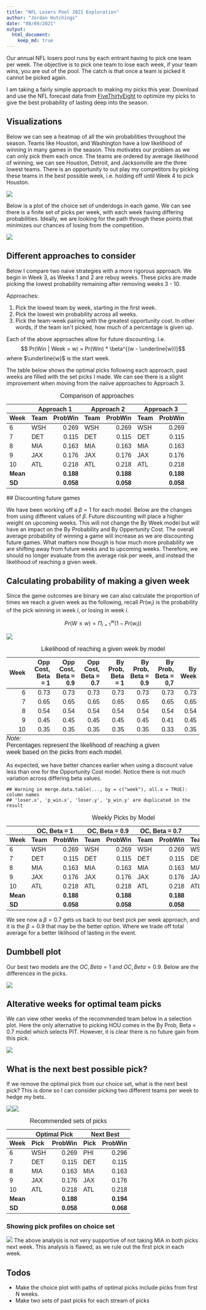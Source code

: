 ```yaml
---
title: "NFL Losers Pool 2021 Exploration"
author: "Jordan Hutchings"
date: "08/09/2021"
output: 
  html_document:
    keep_md: true
---
```





Our annual NFL losers pool runs by each entrant having to pick one team per week. 
The objective is to pick one team to lose each week, if your team wins, you are 
out of the pool. The catch is that once a team is picked it cannot be picked 
again. 

I am taking a fairly simple approach to making my picks this year. 
Download and use the NFL forecast data from 
[FiveThirtyEight](https://projects.fivethirtyeight.com/2021-nfl-predictions/games/) 
to optimize my picks to give the best probability of lasting deep into the season. 



## Visualizations 
Below we can see a heatmap of all the win probabilities throughout the season. 
Teams like Houston, and Washington have a low likelihood of winning in many 
games in the season. This motivates our problem as we can only pick them each 
once. The teams are ordered by average likelihood of winning, we can see Houston, 
Detroit, and Jacksonville are the three lowest teams. There is an opportunity to 
out play my competitors by picking these teams in the best possible week, i.e. 
holding off until Week 4 to pick Houston.

![](README_figs/README-unnamed-chunk-3-1.png)<!-- -->

Below is a plot of the choice set of underdogs in each game. We can see there 
is a finite set of picks per week, with each week having differing probabilities. 
Ideally, we are looking for the path through these points that minimizes our 
chances of losing from the competition.

![](README_figs/README-unnamed-chunk-4-1.png)<!-- -->

## Different approaches to consider

Below I compare two naive strategies with a more rigorous approach. 
We begin in Week 3, as Weeks 1 and 2 are rebuy weeks. These picks are made 
picking the lowest probability remaining after removing weeks 3 - 10.

Approaches:  
1. Pick the lowest team by week, starting in the first week.  
2. Pick the lowest win probability across all weeks.  
3. Pick the team-week pairing with the greatest opportunity cost. In other words, 
if the team isn't picked, how much of a percentage is given up. 

Each of the above approaches allow for future discounting. I.e. 
$$ Pr(Win | Week = w) = Pr(Win) * \beta^{(w - \underline{w})}$$ where 
$\underline{w}$ is the start week. 

The table below shows the optimal picks following each approach, past weeks are 
filled with the set picks I made. We can see there is a slight improvement when 
moving from the naiive approaches to Approach 3.

<table class=" lightable-classic" style='font-family: "Arial Narrow", "Source Sans Pro", sans-serif; width: auto !important; margin-left: auto; margin-right: auto;'>
<caption>Comparison of approaches</caption>
 <thead>
<tr>
<th style="empty-cells: hide;" colspan="1"></th>
<th style="padding-bottom:0; padding-left:3px;padding-right:3px;text-align: center; " colspan="2"><div style="border-bottom: 1px solid #111111; margin-bottom: -1px; ">Approach 1</div></th>
<th style="padding-bottom:0; padding-left:3px;padding-right:3px;text-align: center; " colspan="2"><div style="border-bottom: 1px solid #111111; margin-bottom: -1px; ">Approach 2</div></th>
<th style="padding-bottom:0; padding-left:3px;padding-right:3px;text-align: center; " colspan="2"><div style="border-bottom: 1px solid #111111; margin-bottom: -1px; ">Approach 3</div></th>
</tr>
  <tr>
   <th style="text-align:left;"> Week </th>
   <th style="text-align:left;"> Team </th>
   <th style="text-align:right;"> ProbWin </th>
   <th style="text-align:left;"> Team </th>
   <th style="text-align:right;"> ProbWin </th>
   <th style="text-align:left;"> Team </th>
   <th style="text-align:right;"> ProbWin </th>
  </tr>
 </thead>
<tbody>
  <tr>
   <td style="text-align:left;"> 6 </td>
   <td style="text-align:left;"> WSH </td>
   <td style="text-align:right;"> 0.269 </td>
   <td style="text-align:left;"> WSH </td>
   <td style="text-align:right;"> 0.269 </td>
   <td style="text-align:left;"> WSH </td>
   <td style="text-align:right;"> 0.269 </td>
  </tr>
  <tr>
   <td style="text-align:left;"> 7 </td>
   <td style="text-align:left;"> DET </td>
   <td style="text-align:right;"> 0.115 </td>
   <td style="text-align:left;"> DET </td>
   <td style="text-align:right;"> 0.115 </td>
   <td style="text-align:left;"> DET </td>
   <td style="text-align:right;"> 0.115 </td>
  </tr>
  <tr>
   <td style="text-align:left;"> 8 </td>
   <td style="text-align:left;"> MIA </td>
   <td style="text-align:right;"> 0.163 </td>
   <td style="text-align:left;"> MIA </td>
   <td style="text-align:right;"> 0.163 </td>
   <td style="text-align:left;"> MIA </td>
   <td style="text-align:right;"> 0.163 </td>
  </tr>
  <tr>
   <td style="text-align:left;"> 9 </td>
   <td style="text-align:left;"> JAX </td>
   <td style="text-align:right;"> 0.176 </td>
   <td style="text-align:left;"> JAX </td>
   <td style="text-align:right;"> 0.176 </td>
   <td style="text-align:left;"> JAX </td>
   <td style="text-align:right;"> 0.176 </td>
  </tr>
  <tr>
   <td style="text-align:left;"> 10 </td>
   <td style="text-align:left;"> ATL </td>
   <td style="text-align:right;"> 0.218 </td>
   <td style="text-align:left;"> ATL </td>
   <td style="text-align:right;"> 0.218 </td>
   <td style="text-align:left;"> ATL </td>
   <td style="text-align:right;"> 0.218 </td>
  </tr>
  <tr>
   <td style="text-align:left;font-weight: bold;"> Mean </td>
   <td style="text-align:left;font-weight: bold;">  </td>
   <td style="text-align:right;font-weight: bold;"> 0.188 </td>
   <td style="text-align:left;font-weight: bold;">  </td>
   <td style="text-align:right;font-weight: bold;"> 0.188 </td>
   <td style="text-align:left;font-weight: bold;">  </td>
   <td style="text-align:right;font-weight: bold;"> 0.188 </td>
  </tr>
  <tr>
   <td style="text-align:left;font-weight: bold;"> SD </td>
   <td style="text-align:left;font-weight: bold;">  </td>
   <td style="text-align:right;font-weight: bold;"> 0.058 </td>
   <td style="text-align:left;font-weight: bold;">  </td>
   <td style="text-align:right;font-weight: bold;"> 0.058 </td>
   <td style="text-align:left;font-weight: bold;">  </td>
   <td style="text-align:right;font-weight: bold;"> 0.058 </td>
  </tr>
</tbody>
</table>
## Discounting future games

We have been working off a $\beta = 1$ for each model. Below are the changes 
from using different values of $\beta$. Future discounting will place a higher 
weight on upcoming weeks. This will not change the By Week model but will 
have an impact on the By Probability and By Oppertunity Cost. The overall average 
probability of winning a game will increase as we are discounting future games. 
What matters now though is how much more probability we are shifting away from 
future weeks and to upcoming weeks. Therefore, we should no longer evaluate 
from the average risk per week, and instead the likelihood of reaching a given week. 

## Calculating probability of making a given week

Since the game outcomes are binary 
we can also calculate the proportion of times we reach a given week 
as the following, recall $Pr(w_i)$ is the probability of the pick winning 
in week $i$, or losing in week $i$.

$$ Pr(W \leq w) = \Pi_{i = 1}^w (1 - Pr(w_i))  $$

![](README_figs/README-unnamed-chunk-6-1.png)<!-- --><table class=" lightable-classic" style='font-family: "Arial Narrow", "Source Sans Pro", sans-serif; width: auto !important; margin-left: auto; margin-right: auto;border-bottom: 0;'>
<caption>Likelihood of reaching a given week by model</caption>
 <thead>
  <tr>
   <th style="text-align:right;"> Week </th>
   <th style="text-align:right;"> Opp Cost, Beta = 1 </th>
   <th style="text-align:right;"> Opp Cost, Beta = 0.9 </th>
   <th style="text-align:right;"> Opp Cost, Beta = 0.7 </th>
   <th style="text-align:right;"> By Prob, Beta = 1 </th>
   <th style="text-align:right;"> By Prob, Beta = 0.9 </th>
   <th style="text-align:right;"> By Prob, Beta = 0,7 </th>
   <th style="text-align:right;"> By Week </th>
  </tr>
 </thead>
<tbody>
  <tr>
   <td style="text-align:right;"> 6 </td>
   <td style="text-align:right;"> 0.73 </td>
   <td style="text-align:right;"> 0.73 </td>
   <td style="text-align:right;"> 0.73 </td>
   <td style="text-align:right;"> 0.73 </td>
   <td style="text-align:right;"> 0.73 </td>
   <td style="text-align:right;"> 0.73 </td>
   <td style="text-align:right;"> 0.73 </td>
  </tr>
  <tr>
   <td style="text-align:right;"> 7 </td>
   <td style="text-align:right;"> 0.65 </td>
   <td style="text-align:right;"> 0.65 </td>
   <td style="text-align:right;"> 0.65 </td>
   <td style="text-align:right;"> 0.65 </td>
   <td style="text-align:right;"> 0.65 </td>
   <td style="text-align:right;"> 0.65 </td>
   <td style="text-align:right;"> 0.65 </td>
  </tr>
  <tr>
   <td style="text-align:right;"> 8 </td>
   <td style="text-align:right;"> 0.54 </td>
   <td style="text-align:right;"> 0.54 </td>
   <td style="text-align:right;"> 0.54 </td>
   <td style="text-align:right;"> 0.54 </td>
   <td style="text-align:right;"> 0.54 </td>
   <td style="text-align:right;"> 0.54 </td>
   <td style="text-align:right;"> 0.54 </td>
  </tr>
  <tr>
   <td style="text-align:right;"> 9 </td>
   <td style="text-align:right;"> 0.45 </td>
   <td style="text-align:right;"> 0.45 </td>
   <td style="text-align:right;"> 0.45 </td>
   <td style="text-align:right;"> 0.45 </td>
   <td style="text-align:right;"> 0.45 </td>
   <td style="text-align:right;"> 0.41 </td>
   <td style="text-align:right;"> 0.45 </td>
  </tr>
  <tr>
   <td style="text-align:right;"> 10 </td>
   <td style="text-align:right;"> 0.35 </td>
   <td style="text-align:right;"> 0.35 </td>
   <td style="text-align:right;"> 0.35 </td>
   <td style="text-align:right;"> 0.35 </td>
   <td style="text-align:right;"> 0.35 </td>
   <td style="text-align:right;"> 0.33 </td>
   <td style="text-align:right;"> 0.35 </td>
  </tr>
</tbody>
<tfoot>
<tr><td style="padding: 0; " colspan="100%"><span style="font-style: italic;">Note: </span></td></tr>
<tr><td style="padding: 0; " colspan="100%">
<sup></sup> Percentages represent the likelihood of reaching a given <br>           week based on the picks from each model.</td></tr>
</tfoot>
</table>

As expected, we have better chances earlier when using a discount value less than 
one for the Opportunity Cost model. Notice there is not much variation across 
differing beta values. 


```
## Warning in merge.data.table(..., by = c("week"), all.x = TRUE): column names
## 'loser.x', 'p_win.x', 'loser.y', 'p_win.y' are duplicated in the result
```

<table class=" lightable-classic" style='font-family: "Arial Narrow", "Source Sans Pro", sans-serif; width: auto !important; margin-left: auto; margin-right: auto;'>
<caption>Weekly Picks by Model</caption>
 <thead>
<tr>
<th style="empty-cells: hide;" colspan="1"></th>
<th style="padding-bottom:0; padding-left:3px;padding-right:3px;text-align: center; " colspan="2"><div style="border-bottom: 1px solid #111111; margin-bottom: -1px; ">OC, Beta = 1</div></th>
<th style="padding-bottom:0; padding-left:3px;padding-right:3px;text-align: center; " colspan="2"><div style="border-bottom: 1px solid #111111; margin-bottom: -1px; ">OC, Beta = 0.9</div></th>
<th style="padding-bottom:0; padding-left:3px;padding-right:3px;text-align: center; " colspan="2"><div style="border-bottom: 1px solid #111111; margin-bottom: -1px; ">OC, Beta = 0.7</div></th>
<th style="padding-bottom:0; padding-left:3px;padding-right:3px;text-align: center; " colspan="2"><div style="border-bottom: 1px solid #111111; margin-bottom: -1px; ">By Week</div></th>
</tr>
  <tr>
   <th style="text-align:left;"> Week </th>
   <th style="text-align:left;"> Team </th>
   <th style="text-align:right;"> ProbWin </th>
   <th style="text-align:left;"> Team </th>
   <th style="text-align:right;"> ProbWin </th>
   <th style="text-align:left;"> Team </th>
   <th style="text-align:right;"> ProbWin </th>
   <th style="text-align:left;"> Team </th>
   <th style="text-align:right;"> ProbWin </th>
  </tr>
 </thead>
<tbody>
  <tr>
   <td style="text-align:left;"> 6 </td>
   <td style="text-align:left;"> WSH </td>
   <td style="text-align:right;"> 0.269 </td>
   <td style="text-align:left;"> WSH </td>
   <td style="text-align:right;"> 0.269 </td>
   <td style="text-align:left;"> WSH </td>
   <td style="text-align:right;"> 0.269 </td>
   <td style="text-align:left;"> WSH </td>
   <td style="text-align:right;"> 0.269 </td>
  </tr>
  <tr>
   <td style="text-align:left;"> 7 </td>
   <td style="text-align:left;"> DET </td>
   <td style="text-align:right;"> 0.115 </td>
   <td style="text-align:left;"> DET </td>
   <td style="text-align:right;"> 0.115 </td>
   <td style="text-align:left;"> DET </td>
   <td style="text-align:right;"> 0.115 </td>
   <td style="text-align:left;"> DET </td>
   <td style="text-align:right;"> 0.115 </td>
  </tr>
  <tr>
   <td style="text-align:left;"> 8 </td>
   <td style="text-align:left;"> MIA </td>
   <td style="text-align:right;"> 0.163 </td>
   <td style="text-align:left;"> MIA </td>
   <td style="text-align:right;"> 0.163 </td>
   <td style="text-align:left;"> MIA </td>
   <td style="text-align:right;"> 0.163 </td>
   <td style="text-align:left;"> MIA </td>
   <td style="text-align:right;"> 0.163 </td>
  </tr>
  <tr>
   <td style="text-align:left;"> 9 </td>
   <td style="text-align:left;"> JAX </td>
   <td style="text-align:right;"> 0.176 </td>
   <td style="text-align:left;"> JAX </td>
   <td style="text-align:right;"> 0.176 </td>
   <td style="text-align:left;"> JAX </td>
   <td style="text-align:right;"> 0.176 </td>
   <td style="text-align:left;"> JAX </td>
   <td style="text-align:right;"> 0.176 </td>
  </tr>
  <tr>
   <td style="text-align:left;"> 10 </td>
   <td style="text-align:left;"> ATL </td>
   <td style="text-align:right;"> 0.218 </td>
   <td style="text-align:left;"> ATL </td>
   <td style="text-align:right;"> 0.218 </td>
   <td style="text-align:left;"> ATL </td>
   <td style="text-align:right;"> 0.218 </td>
   <td style="text-align:left;"> ATL </td>
   <td style="text-align:right;"> 0.218 </td>
  </tr>
  <tr>
   <td style="text-align:left;font-weight: bold;"> Mean </td>
   <td style="text-align:left;font-weight: bold;">  </td>
   <td style="text-align:right;font-weight: bold;"> 0.188 </td>
   <td style="text-align:left;font-weight: bold;">  </td>
   <td style="text-align:right;font-weight: bold;"> 0.188 </td>
   <td style="text-align:left;font-weight: bold;">  </td>
   <td style="text-align:right;font-weight: bold;"> 0.188 </td>
   <td style="text-align:left;font-weight: bold;">  </td>
   <td style="text-align:right;font-weight: bold;"> 0.188 </td>
  </tr>
  <tr>
   <td style="text-align:left;font-weight: bold;"> SD </td>
   <td style="text-align:left;font-weight: bold;">  </td>
   <td style="text-align:right;font-weight: bold;"> 0.058 </td>
   <td style="text-align:left;font-weight: bold;">  </td>
   <td style="text-align:right;font-weight: bold;"> 0.058 </td>
   <td style="text-align:left;font-weight: bold;">  </td>
   <td style="text-align:right;font-weight: bold;"> 0.058 </td>
   <td style="text-align:left;font-weight: bold;">  </td>
   <td style="text-align:right;font-weight: bold;"> 0.058 </td>
  </tr>
</tbody>
</table>

We see now a $\beta = 0.7$ gets us back to our best pick per week approach, and 
it is the $\beta = 0.9$ that may be the better option. Where we trade off total 
average for a better liklihood of lasting in the event. 

## Dumbbell plot 

Our best two models are the $OC, Beta = 1$ and $OC, Beta = 0.9$. Below are the 
differences in the picks. 

![](README_figs/README-unnamed-chunk-8-1.png)<!-- -->

## Alterative weeks for optimal team picks
We can view other weeks of the recommended team below in a selection plot. 
Here the only alternative to picking HOU comes in the By Prob, Beta = 0.7 model 
which selects PIT. However, it is clear there is no future gain from this pick.

![](README_figs/README-unnamed-chunk-9-1.png)<!-- -->

## What is the next best possible pick?
If we remove the optimal pick from our choice set, what is the next best pick?
This is done so I can consider picking two different teams per week to hedge my 
bets. 

![](README_figs/README-unnamed-chunk-10-1.png)<!-- -->![](README_figs/README-unnamed-chunk-10-2.png)<!-- --><table class=" lightable-classic" style='font-family: "Arial Narrow", "Source Sans Pro", sans-serif; width: auto !important; margin-left: auto; margin-right: auto;'>
<caption>Recommended sets of picks</caption>
 <thead>
<tr>
<th style="empty-cells: hide;" colspan="1"></th>
<th style="padding-bottom:0; padding-left:3px;padding-right:3px;text-align: center; " colspan="2"><div style="border-bottom: 1px solid #111111; margin-bottom: -1px; ">Optimal Pick</div></th>
<th style="padding-bottom:0; padding-left:3px;padding-right:3px;text-align: center; " colspan="2"><div style="border-bottom: 1px solid #111111; margin-bottom: -1px; ">Next Best</div></th>
</tr>
  <tr>
   <th style="text-align:left;"> Week </th>
   <th style="text-align:left;"> Pick </th>
   <th style="text-align:right;"> ProbWin </th>
   <th style="text-align:left;"> Pick </th>
   <th style="text-align:right;"> ProbWin </th>
  </tr>
 </thead>
<tbody>
  <tr>
   <td style="text-align:left;"> 6 </td>
   <td style="text-align:left;"> WSH </td>
   <td style="text-align:right;"> 0.269 </td>
   <td style="text-align:left;"> PHI </td>
   <td style="text-align:right;"> 0.296 </td>
  </tr>
  <tr>
   <td style="text-align:left;"> 7 </td>
   <td style="text-align:left;"> DET </td>
   <td style="text-align:right;"> 0.115 </td>
   <td style="text-align:left;"> DET </td>
   <td style="text-align:right;"> 0.115 </td>
  </tr>
  <tr>
   <td style="text-align:left;"> 8 </td>
   <td style="text-align:left;"> MIA </td>
   <td style="text-align:right;"> 0.163 </td>
   <td style="text-align:left;"> MIA </td>
   <td style="text-align:right;"> 0.163 </td>
  </tr>
  <tr>
   <td style="text-align:left;"> 9 </td>
   <td style="text-align:left;"> JAX </td>
   <td style="text-align:right;"> 0.176 </td>
   <td style="text-align:left;"> JAX </td>
   <td style="text-align:right;"> 0.176 </td>
  </tr>
  <tr>
   <td style="text-align:left;"> 10 </td>
   <td style="text-align:left;"> ATL </td>
   <td style="text-align:right;"> 0.218 </td>
   <td style="text-align:left;"> ATL </td>
   <td style="text-align:right;"> 0.218 </td>
  </tr>
  <tr>
   <td style="text-align:left;font-weight: bold;"> Mean </td>
   <td style="text-align:left;font-weight: bold;">  </td>
   <td style="text-align:right;font-weight: bold;"> 0.188 </td>
   <td style="text-align:left;font-weight: bold;">  </td>
   <td style="text-align:right;font-weight: bold;"> 0.194 </td>
  </tr>
  <tr>
   <td style="text-align:left;font-weight: bold;"> SD </td>
   <td style="text-align:left;font-weight: bold;">  </td>
   <td style="text-align:right;font-weight: bold;"> 0.058 </td>
   <td style="text-align:left;font-weight: bold;">  </td>
   <td style="text-align:right;font-weight: bold;"> 0.068 </td>
  </tr>
</tbody>
</table>


### Showing pick profiles on choice set
![](README_figs/README-unnamed-chunk-11-1.png)<!-- -->
The above analysis is not very supportive of not taking MIA in both picks next week. 
This analysis is flawed, as we rule out the first pick in each week. 

## Todos
* Make the choice plot with paths of optimal picks include picks from first N weeks.
* Make two sets of past picks for each stream of picks

